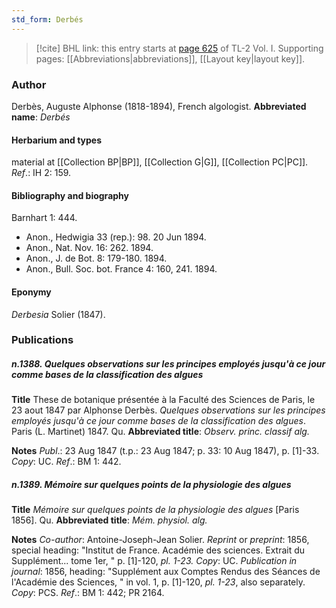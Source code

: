 ```yaml
---
std_form: Derbés
---
```


> [!cite] BHL link: this entry starts at [page 625](https://www.biodiversitylibrary.org/page/33120756) of TL-2 Vol. I.
> Supporting pages: [[Abbreviations|abbreviations]], [[Layout key|layout key]].

### Author

Derbès, Auguste Alphonse (1818-1894), French algologist. 
**Abbreviated name**: *Derbés*

#### Herbarium and types

material at [[Collection BP|BP]], [[Collection G|G]], [[Collection PC|PC]].
*Ref*.: IH 2: 159.

#### Bibliography and biography

Barnhart 1: 444.
- Anon., Hedwigia 33 (rep.): 98. 20 Jun 1894.
- Anon., Nat. Nov. 16: 262. 1894.
- Anon., J. de Bot. 8: 179-180. 1894.
- Anon., Bull. Soc. bot. France 4: 160, 241. 1894.

#### Eponymy

*Derbesia* Solier (1847).

### Publications

##### n.1388. Quelques observations sur les principes employés jusqu'à ce jour comme bases de la classification des algues

**Title**
These de botanique présentée à la Faculté des Sciences de Paris, le 23 aout 1847 par Alphonse Derbès. *Quelques observations sur les principes employés jusqu'à ce jour comme bases de la classification des algues*. Paris (L. Martinet) 1847. Qu.
**Abbreviated title**: *Observ. princ. classif alg.*

**Notes**
*Publ*.: 23 Aug 1847 (t.p.: 23 Aug 1847; p. 33: 10 Aug 1847), p. \[1\]-33. *Copy*: UC.
*Ref*.: BM 1: 442.

##### n.1389. Mémoire sur quelques points de la physiologie des algues

**Title**
*Mémoire sur quelques points de la physiologie des algues* \[Paris 1856\]. Qu.
**Abbreviated title**: *Mém. physiol. alg.*

**Notes**
*Co-author*: Antoine-Joseph-Jean Solier.
*Reprint* or *preprint*: 1856, special heading: "Institut de France. Académie des sciences. Extrait du Supplément... tome 1er, " p. \[1\]-120, *pl. 1-23. Copy*: UC.
*Publication in journal*: 1856, heading: "Supplément aux Comptes Rendus des Séances de l'Académie des Sciences, " in vol. 1, p. \[1\]-120, *pl. 1-23*, also separately. *Copy*: PCS.
*Ref*.: BM 1: 442; PR 2164.

